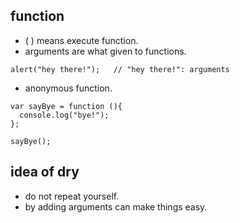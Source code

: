 ## function

- ( ) means execute function.
- arguments are what given to functions.
```
alert("hey there!");   // "hey there!": arguments
```
- anonymous function.
```
var sayBye = function (){
  console.log("bye!");
};

sayBye();
```
## idea of dry
- do not repeat yourself.
- by adding arguments can make things easy.
